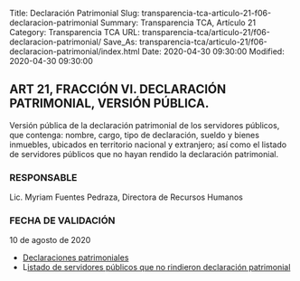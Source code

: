 Title: Declaración Patrimonial
Slug: transparencia-tca-articulo-21-f06-declaracion-patrimonial
Summary: Transparencia TCA, Artículo 21
Category: Transparencia TCA
URL: transparencia-tca/articulo-21/f06-declaracion-patrimonial/
Save_As: transparencia-tca/articulo-21/f06-declaracion-patrimonial/index.html
Date: 2020-04-30 09:30:00
Modified: 2020-04-30 09:30:00


## ART 21, FRACCIÓN VI. DECLARACIÓN PATRIMONIAL, VERSIÓN PÚBLICA.

Versión pública de la declaración patrimonial de los servidores públicos, que contenga: nombre, cargo, tipo de declaración, sueldo y bienes inmuebles, ubicados en territorio nacional y extranjero; así como el listado de servidores públicos que no hayan rendido la declaración patrimonial.

### RESPONSABLE

Lic. Myriam Fuentes Pedraza, Directora de Recursos Humanos

### FECHA DE VALIDACIÓN

10 de agosto de 2020

* [Declaraciones patrimoniales](https://declaranet.sefircoahuila.gob.mx/sidp/publica/?q=E0042&q2=57)
* L[istado de servidores públicos que no rindieron declaración patrimonial](https://www.declaranetcoahuila.gob.mx/sidp/reports/secomac/sidp/IUReporteFuncionariosPendientesEstatales.jsp)


